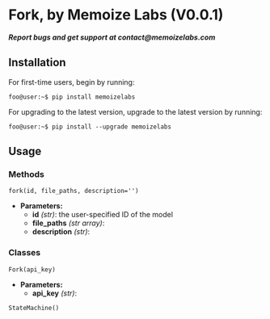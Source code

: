 # Fork, by Memoize Labs (V0.0.1)

**_Report bugs and get support at contact@memoizelabs.com_**

## Installation
For first-time users, begin by running:
```console 
foo@user:~$ pip install memoizelabs
``` 
For upgrading to the latest version, upgrade to the latest version by running:
```console 
foo@user:~$ pip install --upgrade memoizelabs
```

## Usage

### Methods

```fork(id, file_paths, description='')```
* **Parameters:**
  * **id** _(str)_: the user-specified ID of the model
  * **file_paths** _(str array)_: 
  * **description** _(str)_:


### Classes

```Fork(api_key)```
* **Parameters:**
  * **api_key** _(str)_:

```StateMachine() ```
